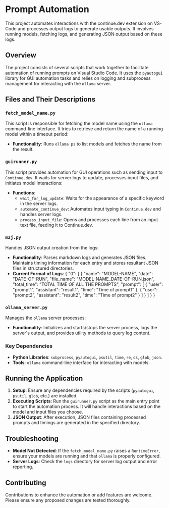 # Prompt Automation

This project automates interactions with the continue.dev extension on VS-Code and processes output logs to generate usable outputs. It involves running models, fetching logs, and generating JSON output based on these logs.

## Overview

The project consists of several scripts that work together to facilitate automation of running prompts on Visual Studio Code. It uses the `pyautogui` library for GUI automation tasks and relies on logging and subprocess management for interacting with the `ollama` server.


## Files and Their Descriptions

### `fetch_model_name.py`
This script is responsible for fetching the model name using the `ollama` command-line interface. It tries to retrieve and return the name of a running model within a timeout period:
- **Functionality**: Runs `ollama ps` to list models and fetches the name from the result.

### `guirunner.py`
This script provides automation for GUI operations such as sending input to `Continue.dev`. It waits for server logs to update, processes input files, and initiates model interactions:
- **Functions**:
  - `wait_for_log_update`: Waits for the appearance of a specific keyword in the server logs.
  - `automate_continue_dev`: Automates input typing in `Continue.dev` and handles server logs.
  - `process_input_file`: Opens and processes each line from an input text file, feeding it to Continue.dev.

### `m2j.py`
Handles JSON output creation from the logs:
- **Functionality**: Parses markdown logs and generates JSON files. Maintains timing information for each entry and stores resultant JSON files in structured directories.
- **Current Format of Logs**: 
    {
    "0": [
    {
      "name": "MODEL-NAME",
      "date": "DATE-OF-RUN",
      "file_name": "MODEL-NAME_DATE-OF-RUN.json",
      "total_time": "TOTAL TIME OF ALL THE PROMPTS",
      "prompt": [
        {
          "user": "prompt1",
          "assistant": "result1",
          "time": "Time of prompt1"
        },
        {
          "user": "prompt2",
          "assistant": "result2",
          "time": "Time of prompt2"
        }
      ]
    }
  ]
}
}

### `ollama_server.py`
Manages the `ollama` server processes:
- **Functionality**: Initializes and starts/stops the server process, logs the server's output, and provides utility methods to query log content.

### Key Dependencies
- **Python Libraries**: `subprocess`, `pyautogui`, `psutil`, `time`, `re`, `os`, `glob`, `json`.
- **Tools**: `ollama` command-line interface for interacting with models.

## Running the Application

1. **Setup**: Ensure any dependencies required by the scripts (`pyautogui`, `psutil`, `glob`, etc.) are installed.
2. **Executing Scripts**: Run the `guirunner.py` script as the main entry point to start the automation process. It will handle interactions based on the model and input files you choose.
3. **JSON Output**: After execution, JSON files containing processed prompts and timings are generated in the specified directory.

## Troubleshooting

- **Model Not Detected**: If the `fetch_model_name.py` raises a `RuntimeError`, ensure your models are running and that `ollama` is properly configured.
- **Server Logs**: Check the `logs` directory for server log output and error reporting.

## Contributing

Contributions to enhance the automation or add features are welcome. Please ensure any proposed changes are tested thoroughly.
